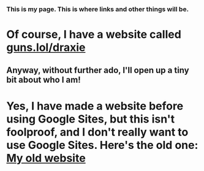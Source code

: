 <h3>This is my page. This is where links and other things will be.</h3>

<h1>Of course, I have a website called <a href="https://guns.lol/draxie">guns.lol/draxie</a></h1>

<h2>Anyway, without further ado, I'll open up a tiny bit about who I am!</h2>

<h1>Yes, I have made a website before using Google Sites,  
but this isn't foolproof, and I don't really want to use Google Sites.  
Here's the old one: <a href="https://sites.google.com/ccs.k12.in.us/all-about-me-drax/home">My old website</a></h1>
